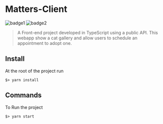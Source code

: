 # Matters-Client
![badge1](https://img.shields.io/badge/license-MIT-brightgreen.svg) ![badge2](https://img.shields.io/badge/language-TypeScript-blue)
> A Front-end project developed in TypeScript using a public API.
> This webapp show a cat gallery and allow users to schedule an appointment to adopt one.


## Install
At the root of the project run
```
$> yarn install
```

## Commands
To Run the project
```
$> yarn start
```
